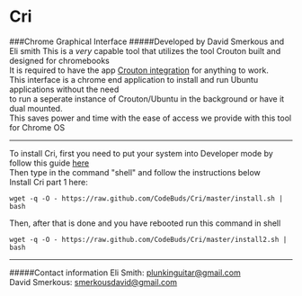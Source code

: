# Cri
###Chrome Graphical Interface
#####Developed by David Smerkous and Eli smith
This is a *very* capable tool that utilizes the tool Crouton built and designed for chromebooks<br>
It is required to have the app <a href="https://chrome.google.com/webstore/detail/crouton-integration/gcpneefbbnfalgjniomfjknbcgkbijom" target="_new">Crouton integration</a> for anything to work.<br>
This interface is a chrome end application to install and run Ubuntu applications without the need<br>
to run a seperate instance of Crouton/Ubuntu in the background or have it dual mounted.<br>
This saves power and time with the ease of access we provide with this tool for Chrome OS <br>
______
To install Cri, first you need to put your system into Developer mode by follow this guide <a href="http://www.howtogeek.com/210817/how-to-enable-developer-mode-on-your-chromebook/" target="_new">here</a><br>
Then type in the command "shell" and follow the instructions below <br>
Install Cri part 1 here: <br>

    wget -q -O - https://raw.github.com/CodeBuds/Cri/master/install.sh | bash
Then, after that is done and you have rebooted run this command in shell <br>

    wget -q -O - https://raw.github.com/CodeBuds/Cri/master/install2.sh | bash
 ______
#####Contact information
Eli Smith: plunkinguitar@gmail.com <br>
David Smerkous: smerkousdavid@gmail.com <br>
